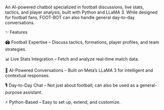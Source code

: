 An AI-powered chatbot specialized in football discussions, live stats, tactics, and player analysis, built with Python and LLaMA 3. While designed for football fans, FOOT-BOT can also handle general day-to-day conversations.

✨ Features

🏟️ Football Expertise – Discuss tactics, formations, player profiles, and team strategies.

📊 Live Stats Integration – Fetch and analyze real-time match data.

🧠 AI-Powered Conversations – Built on Meta’s LLaMA 3 for intelligent and contextual responses.

🎙️ Day-to-Day Chat – Not just about football; can also be used as a general-purpose assistant.

⚡ Python-Based – Easy to set up, extend, and customize.
